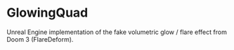# GlowingQuad
 Unreal Engine implementation of the fake volumetric glow / flare effect from Doom 3 (FlareDeform).
